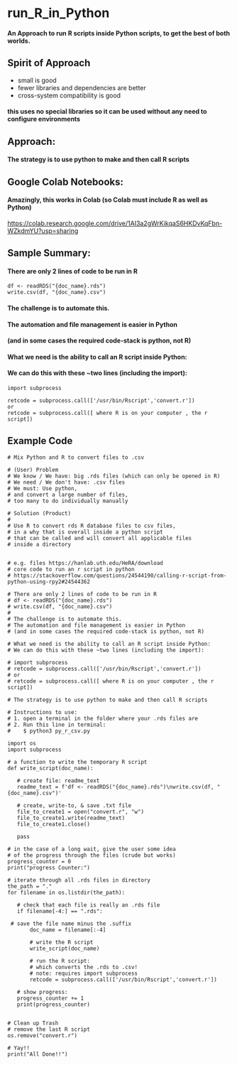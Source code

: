 # run_R_in_Python
#### An Approach to run R scripts inside Python scripts, to get the best of both worlds.


## Spirit of Approach
- small is good
- fewer libraries and dependencies are better
- cross-system compatibility is good
#### this uses no special libraries so it can be used without any need to configure environments


## Approach:
#### The strategy is to use python to make and then call R scripts


## Google Colab Notebooks:

#### Amazingly, this works in Colab (so Colab must include R as well as Python)

https://colab.research.google.com/drive/1AI3a2gWrKikqaS6HKDvKqFbn-WZkdmYU?usp=sharing


## Sample Summary:
#### There are only 2 lines of code to be run in R
```
df <- readRDS("{doc_name}.rds")
write.csv(df, "{doc_name}.csv")
```
#### The challenge is to automate this.
#### The automation and file management is easier in Python
#### (and in some cases the required code-stack is python, not R)
 
#### What we need is the ability to call an R script inside Python:
#### We can do this with these ~two lines (including the import):
```
import subprocess
 
retcode = subprocess.call(['/usr/bin/Rscript','convert.r'])
or
retcode = subprocess.call([ where R is on your computer , the r script])
```


## Example Code

```
# Mix Python and R to convert files to .csv
 
# (User) Problem
# We know / We have: big .rds files (which can only be opened in R)
# We need / We don't have: .csv files
# We must: Use python,
# and convert a large number of files,
# too many to do individually manually
 
# Solution (Product)
#
# Use R to convert rds R database files to csv files,
# in a why that is overall inside a python script
# that can be called and will convert all applicable files
# inside a directory
 
 
# e.g. files https://hanlab.uth.edu/HeRA/download
# core code to run an r script in python
# https://stackoverflow.com/questions/24544190/calling-r-script-from-python-using-rpy2#24544362
 
# There are only 2 lines of code to be run in R
# df <- readRDS("{doc_name}.rds")
# write.csv(df, "{doc_name}.csv")
#
# The challenge is to automate this.
# The automation and file management is easier in Python
# (and in some cases the required code-stack is python, not R)
 
# What we need is the ability to call an R script inside Python:
# We can do this with these ~two lines (including the import):
 
# import subprocess
# retcode = subprocess.call(['/usr/bin/Rscript','convert.r'])
# or
# retcode = subprocess.call([ where R is on your computer , the r script])
 
# The strategy is to use python to make and then call R scripts
 
# Instructions to use:
# 1. open a terminal in the folder where your .rds files are
# 2. Run this line in terminal:
#    $ python3 py_r_csv.py
 
import os
import subprocess
 
# a function to write the temporary R script
def write_script(doc_name):
 
   # create file: readme_text
   readme_text = f'df <- readRDS("{doc_name}.rds")\nwrite.csv(df, "{doc_name}.csv")'
 
   # create, write-to, & save .txt file
   file_to_create1 = open("convert.r", "w")
   file_to_create1.write(readme_text)
   file_to_create1.close()
 
   pass
 
# in the case of a long wait, give the user some idea
# of the progress through the files (crude but works)
progress_counter = 0
print("progress Counter:")
 
# iterate through all .rds files in directory
the_path = "."
for filename in os.listdir(the_path):
 
   # check that each file is really an .rds file
   if filename[-4:] == ".rds":
 
 # save the file name minus the .suffix
       doc_name = filename[:-4]
 
       # write the R script
       write_script(doc_name)
 
       # run the R script:
       # which converts the .rds to .csv!
       # note: requires import subprocess
       retcode = subprocess.call(['/usr/bin/Rscript','convert.r'])
 
   # show progress:
   progress_counter += 1
   print(progress_counter)
 
 
# Clean up Trash
# remove the last R script
os.remove("convert.r")
 
# Yay!!
print("All Done!!")


```
